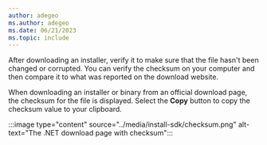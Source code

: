 ```yaml
---
author: adegeo
ms.author: adegeo
ms.date: 06/21/2023
ms.topic: include
---
```


After downloading an installer, verify it to make sure that the file hasn't been changed or corrupted. You can verify the checksum on your computer and then compare it to what was reported on the download website.

When downloading an installer or binary from an official download page, the checksum for the file is displayed. Select the **Copy** button to copy the checksum value to your clipboard.

:::image type="content" source="../media/install-sdk/checksum.png" alt-text="The .NET download page with checksum":::

